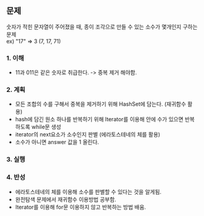 ## 문제
숫자가 적힌 문자열이 주어졌을 때, 종이 조각으로 만들 수 있는 소수가 몇개인지 구하는 문제  
ex) "17" => 3 (7, 17, 71)

### 1. 이해
- 11과 011은 같은 숫자로 취급한다. -> 중복 제거 해야함.

### 2. 계획
- 모든 조합의 수를 구해서 중복을 제거하기 위해 HashSet에 담는다. (재귀함수 활용)
- hash에 담긴 원소 하나를 반복하기 위해 Iterator를 이용해 안에 수가 있으면 반복하도록 while문 생성
- iterator의 next요소가 소수인지 판별 (에라토스테네의 체를 활용)
- 소수가 아니면 answer 값을 1 올린다.

### 3. 실행

### 4. 반성
- 에라토스테네의 체를 이용해 소수를 판별할 수 있다는 것을 알게됨.
- 완전탐색 문제에서 재귀함수 이용방법 공부함.
- Iterator를 이용해 for문 이용하지 않고 반복하는 방법 배움.
